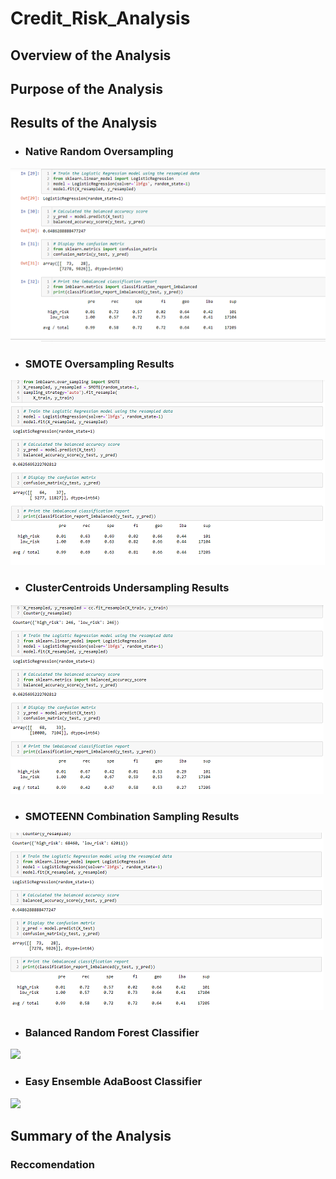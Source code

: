 # Credit_Risk_Analysis
## Overview of the Analysis
## Purpose of the Analysis
## Results of the Analysis

- ### Native Random Oversampling
<img src="Resources/oversampling1.png">

- ### SMOTE Oversampling Results
<img src="Resources/over_results2.png">

- ### ClusterCentroids Undersampling Results
<img src="Resources/under_results3.png">

- ### SMOTEENN Combination Sampling Results
<img src="Resources/combo_results4.png">

- ### Balanced Random Forest Classifier
<img src="Resources/5.png">

- ### Easy Ensemble AdaBoost Classifier
<img src="Resources/6.png">

## Summary of the Analysis
### Reccomendation
